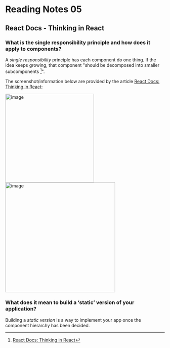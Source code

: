 # Reading Notes 05

## React Docs - Thinking in React

### What is the single responsibility principle and how does it apply to components?

A *single responsibility* principle has each component do one thing. If the idea keeps growing, that component "should be decomposed into smaller subcomponents [^1]".

The screenshot/information below are provided by the article [React Docs: Thinking in React](https://reactjs.org/docs/thinking-in-react.html):


<img width="280" alt="image" src="https://user-images.githubusercontent.com/113204667/197222076-d5bb5f93-6025-46ac-ac0f-0b456d39fb85.png">

<img width="347" alt="image" src="https://user-images.githubusercontent.com/113204667/197222151-40c188e4-b161-4ab7-bd02-9278095eab2e.png">

### What does it mean to build a ‘static’ version of your application?

Building a *static version* is a way to implement your app once the component hierarchy has been decided.


[^1]: [React Docs: Thinking in React](https://reactjs.org/docs/thinking-in-react.html)


